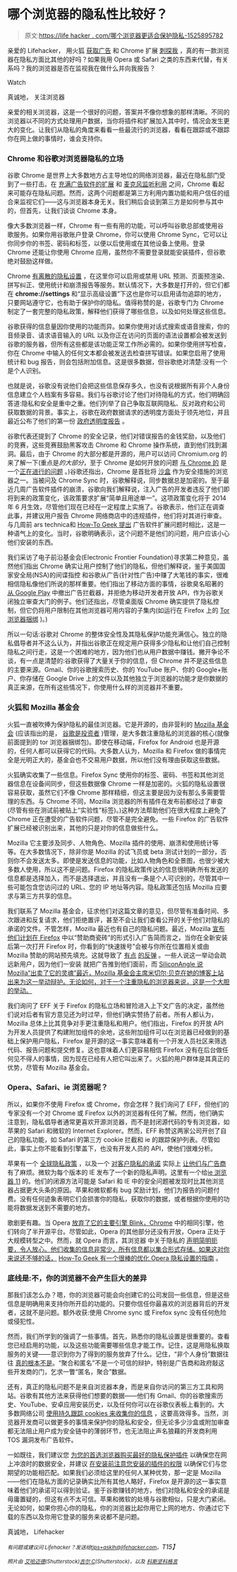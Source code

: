 # 哪个浏览器的隐私性比较好？

> 原文:[https://life hacker . com/哪个浏览器更适合保护隐私-1525895782](https://lifehacker.com/which-browser-is-better-for-privacy-1525895782)

亲爱的 Lifehacker，
用火狐 [获取广告](https://blog.mozilla.org/advancingcontent/2014/02/11/publisher-transformation-with-users-at-the-center/) 和 Chrome 扩展 [刺探我](https://lifehacker.com/many-browser-extensions-have-become-adware-or-malware-1505117457) ，真的有一款浏览器在隐私方面比其他的好吗？如果我用 Opera 或 Safari 之类的东西来代替，有关系吗？我的浏览器是否在监视我在做什么并向我报告？

Watch

真诚地，
关注浏览器

亲爱的相关浏览器，这是一个很好的问题，答案并不像你想象的那样清晰。不同的浏览器以不同的方式处理用户数据，当你将插件和扩展加入其中时，情况会发生更大的变化。让我们从隐私的角度来看看一些最流行的浏览器，看看在跟踪或不跟踪你在网上做的事情时，谁会支持你。

### Chrome 和谷歌对浏览器隐私的立场

谷歌 Chrome 是世界上大多数地方占主导地位的网络浏览器，最近在隐私部门受到了一些打击。在 [充满广告软件的扩展](https://lifehacker.com/many-browser-extensions-have-become-adware-or-malware-1505117457) 和 [麦克风监听利用](https://lifehacker.com/how-to-stop-web-sites-from-potentially-listening-to-you-1507692091) 之间，Chrome 看起来可能存在隐私问题。然而，这两个问题都是第三方利用内置功能和用户信任的组合来监视它们——这与浏览器本身无关。我们稍后会谈到第三方是如何参与其中的，但首先，让我们谈谈 Chrome 本身。

像大多数浏览器一样，Chrome 有一些有用的功能，可以呼叫谷歌总部或使用谷歌服务。如果你用谷歌账户登录 Chrome，你可以使用 Chrome Sync，它可以让你同步你的书签、密码和标签，以便以后使用或在其他设备上使用。登录 Chrome 还能让你使用 Chrome 应用，虽然你不需要登录就能安装插件，但谷歌绝对鼓励这样做。

Chrome [有离散的隐私设置](https://support.google.com/chrome/answer/114836?p=settings_privacy&rd=1) ，在这里你可以启用或禁用 URL 预测、页面预渲染、拼写纠正、使用统计和崩溃报告等服务。默认情况下，大多数是打开的，但它们都在 **chrome://settings** 和“显示高级设置”下这也是你可以启用请勿追踪的地方，只要网站遵守它，也有助于保护你的隐私。值得称赞的是，谷歌专门为 Chrome 制定了一套完整的隐私政策，解释他们获得了哪些信息，以及如何处理这些信息。

谷歌获得的信息量因你使用的功能而异。如果你使用对话式搜索或语音搜索，你的音频录音、请求语音输入的 URL 以及你正在访问的页面的语法设置都会被发送到谷歌的服务器，但所有这些都是该功能正常工作所必需的。如果你使用拼写检查，你在 Chrome 中输入的任何文本都会被发送去检查拼写错误。如果您启用了使用统计和 bug 报告，则会包括附加信息。这是很多数据，但谷歌绝对清楚:没有一个是个人识别。

也就是说，谷歌没有说他们会把这些信息保存多久，也没有说根据所有非个人身份信息建立个人档案有多容易。我们与谷歌讨论了他们对待隐私的方式，他们明确回答道:隐私和安全是重中之重。他们列举了自己争取互联网隐私、反对政府和公司获取数据的背景。事实上，谷歌在政府数据请求的透明度方面处于领先地位，并且最近公布了他们的第一份 [政府透明度报告](http://www.google.com/transparencyreport/removals/government/) 。

谷歌代表还提到了 Chrome 的安全记录，他们对错误报告的金钱奖励，以及他们的竞赛，这些竞赛鼓励黑客攻击 Chrome 和 Chrome 操作系统，直到他们找到漏洞。最后，由于 Chrome 的大部分都是开源的，用户可以访问 Chromium.org 的来了解一下(重点是*的大部分*，至于 Chrome 是如何开放的问题 [与 Chrome 的](http://code.google.com/p/chromium/wiki/ChromiumBrowserVsGoogleChrome) 是一个[正在进行的问题](http://askubuntu.com/questions/6253/whats-the-difference-between-google-chrome-and-or-chromium-what-are-the-advant) 。)谷歌还指出，Chrome 是首批将 [沙盒](http://en.wikipedia.org/wiki/Sandbox_%28computer_security%29) 作为安全措施的浏览器之一。当被问及 Chrome Sync 时，谷歌解释说，同步数据总是加密的。至于最近几周广告软件插件的崩溃，谷歌向我们解释说，注入广告的开发者违反了他们即将到来的政策变化，该政策要求扩展“简单且用途单一”。这项政策变化将于 2014 年 6 月生效，尽管他们现在已经在一定程度上实施了。谷歌表示，他们正在调查此事，并建议用户报告 Chrome 网络商店中的违规插件，他们将对其进行审查。与几周前 ars technica和 [How-To Geek 提出](http://www.howtogeek.com/180175/warning-your-browser-extensions-are-spying-on-you/) 广告软件扩展问题时相比，这是一种语气上的变化。当时，谷歌明确表示，这个问题不是他们的问题，用户应该小心他们安装的东西。

我们采访了电子前沿基金会(Electronic Frontier Foundation)寻求第二种意见，虽然他们指出 Chrome 确实让用户控制了他们的隐私，但他们解释说，鉴于美国国家安全局(NSA)的间谍指控 和谷歌从广告(针对性广告)中赚了大笔钱的事实，很难相信隐私像他们所说的那样重要。他们指出了移动方面的事情，谷歌臭名昭著的 [从 Google Play](http://lifehacker.com/google-has-started-removing-ad-blockers-from-the-play-s-5990448) 中撤出广告拦截器，并拒绝为移动开发者开放 API，作为谷歌关闭独立审查大门的例子。他们还指出，尽管桌面版 Chrome 确实提供了隐私控制，但它仍将用户限制在其他浏览器可用内容的子集内(如运行在 Firefox 上的 [Tor 浏览器捆绑](https://www.torproject.org/projects/torbrowser.html.en) )。)

所以一句话:谷歌对 Chrome 的整体安全性及其隐私保护功能充满信心。独立的隐私倡导者并不这么认为，并指出谷歌正在规定用户获得多少隐私和让他们自己控制隐私之间行走，这是一个困难的地方，因为他们也从用户数据中赚钱。撇开争论不谈，有一点是清楚的:谷歌获得了大量关于你的信息，但 Chrome 并不是这些信息的主要来源。Gmail、你的谷歌搜索历史、你的 YouTube 账户、你的 Google+账户、你存储在 Google Drive 上的文件以及其他独立于浏览器的功能才是你数据的真正来源，在所有这些情况下，你使用什么样的浏览器并不重要。

### 火狐和 Mozilla 基金会

火狐一直被吹捧为保护隐私的最佳浏览器。它是开源的，由非营利的 [Mozilla 基金会](http://www.mozilla.org/en-US/foundation/) (应该指出的是， [谷歌是投资者](http://www.forbes.com/sites/timworstall/2013/01/22/so-why-is-google-funding-its-own-competition-in-the-firefox-os/) )管理，是大多数注重隐私的浏览器的核心(就像前面提到的 tor 浏览器捆绑包)。即使在移动端，Firefox for Android 也是开源的，任何人都可以获得它的代码。大多数人认为，Mozilla 和 Firefox 做的事情完全是光明正大的，基金会也不交易用户数据，所以他们没有理由获取这些数据。

火狐确实收集了一些信息。Firefox Sync 使用你的标签、密码、书签和其他浏览器信息在设备间同步，但这些数据像 Chrome 一样是加密的。火狐的隐私设置很容易获取，虽然它们不像 Chrome 那样精细，但这主要是因为没有那么多需要管理的东西。与 Chrome 不同，Mozilla 浏览器的所有插件在发布前都经过了审查(尽管有些在测试前被贴上“实验性”标签)。)这种方法帮助他们在很大程度上避免了 Chrome 正在遭受的广告软件问题，尽管不是完全避免。一些 Firefox 的广告软件扩展已经被识别出来，其他的只是对你的信息做些什么。

Mozilla 它主要涉及同步、人物角色、Mozilla 插件的使用、崩溃和使用统计等等。在大多数情况下，除非你是 Mozilla 的试飞员或 beta 测试计划的一部分，否则你不会发送太多。即使是发送信息的功能，比如人物角色和全景图，也很少被大多数人使用，所以这不是问题。Firefox 的隐私政策传达的信息很明确:所有发送的信息都是选择加入，而不是选择退出，并且没有一条是个人可识别的，尽管其中一些可能包含您访问过的 URL、您的 IP 地址等内容。隐私政策还包括 Mozilla 应要求与第三方共享的信息。

我们联系了 Mozilla 基金会，征求他们对这篇文章的意见，但尽管有准备时间、多次跟进和反复请求，他们拒绝置评，甚至不会让我们查看公开的关于他们对隐私的承诺的文件。不管怎样，Mozilla 最近也有自己的隐私问题。最近，Mozilla [宣布他们计划在 Firefox](https://blog.mozilla.org/advancingcontent/2014/02/11/publisher-transformation-with-users-at-the-center/) 中以“赞助商瓷砖”的形式引入广告简而言之，当你在全新安装后第一次打开 Firefox 时，你看到的“快速拨号”会被与你所在位置相关或由 Mozilla 赞助的网站预先填充。这就导致了 [有点](http://www.zdnet.com/mozilla-clarifies-defends-firefox-ad-position-7000026335/) [的反弹](http://www.theverge.com/2014/2/12/5404174/mozilla-will-start-showing-first-time-users-ads-in-blank-firefox-tabs) 。一些人说这一举动会疏远新用户，因为他们一安装 就把广告推到他们面前，而 [SiliconAngle 说 Mozilla“出卖了它的灵魂”最近，Mozilla 基金会主席米切尔·贝克在她的博客上站出来为这一举动辩护。无论如何，对于一个注重隐私的浏览器来说，这是一个大胆的举动。](http://siliconangle.com/blog/2014/02/12/mozilla-has-just-sold-its-soul-get-ready-for-ads-in-firefox/)

我们询问了 EFF 关于 Firefox 的隐私立场和冒险进入上下文广告的决定，虽然他们说对后者有官方意见还为时过早，但他们确实赞扬了前者。所有人都认为，Mozilla 总体上比其竞争对手更注重隐私和用户。他们指出，Firefox 的开放 API 为开发人员提供了构建附加组件的余地，这些附加组件可以在浏览器已经做到的基础上保护用户隐私，Firefox 是开源的这一事实意味着有一个开发人员社区来筛选代码、报告问题和提交修复。这也意味着人们更容易相信 Firefox 没有在后台做任何见不得人的事情，因为现在已经有人把它叫出来了。火狐的用户群体是其真正的优势，尽管有 Mozilla 基金会。

### Opera、Safari、ie 浏览器呢？

所以，如果你不使用 Firefox 或 Chrome，你会怎样？我们询问了 EFF，但他们的专家没有一个对 Chrome 或 Firefox 以外的浏览器有任何了解。然而，他们确实注意到，隐私倡导者通常更喜欢开源浏览器，而不是封闭源代码的专有浏览器，如苹果的 Safari 和微软的 Internet Explorer。然而，EFF 称赞这两家公司开创了自己的隐私功能，如 Safari 的第三方 cookie 拦截和 ie 的跟踪保护列表。尽管如此，事实上你不能看到引擎盖下，也没有开发人员的 API，使他们很难分析。

苹果有一个 [全球隐私政策](http://www.apple.com/privacy/) ，以及一个 [对客户隐私的承诺](http://www.apple.com/apples-commitment-to-customer-privacy/) 实际上 [让他们与广告商](http://www.tuaw.com/2014/02/18/ad-agencies-are-sad-that-apple-cares-about-your-privacy/) 有了麻烦。微软为每个版本的 IE 发布了一个新的隐私声明。这里有一个给[ie 浏览器 11](http://windows.microsoft.com/en-us/internet-explorer/ie11-win7-privacy-statement) 的。他们的闭源方法可能是 Safari 和 IE 中的安全问题被发现时比其他浏览器占据更大头条的原因。苹果和微软都有 bug 奖励计划，他们为报告的问题付费。没有任何迹象表明它们会损害你的隐私，获取你的数据，或者根据你使用的功能将数据发送到不需要的地方。

歌剧更有趣。当 Opera [放弃了它的主要引擎 Blink，Chrome](https://gizmodo.com/google-is-forking-webkit-to-create-a-new-rendering-engi-5993566) 中的相同引擎，他们转向了半开源平台。尽管如此，Opera 的其他部分还没有开放，Opera 正处于大规模转型之中。然而，就 Opera 而言，其浏览器 中关于隐私的 [声明简明扼要，令人放心。他们收集的信息非常少，所有信息都以集合形式存储。如果这对你来说还不够的话，](http://www.opera.com/privacy#browser) [How-To Geek 有一个很棒的优化 Opera 隐私设置的指南](http://www.howtogeek.com/104263/how-to-optimize-opera-for-maximum-privacy/) 。

### 底线是:不，你的浏览器不会产生巨大的差异

那我们该怎么办？嗯，你的浏览器可能会向创建它的公司发回一些信息，但是这些信息是明确用来支持你所开启的功能的。只要你信任你最喜欢的浏览器背后的开发者，这就不是问题。额外收获:使用 Chrome sync 或 Firefox sync 没有任何危险或侵犯性。

然而，我们所学到的强调了一些事情。首先，熟悉你的隐私设置是很重要的。查看您已经启用的功能，以及这些功能需要哪些信息才能工作。记住，这是用隐私换取服务的关键——意识到你为了得到的服务放弃了什么。记住，“非个人身份”数据往往 [真的根本不是](http://www.wired.com/politics/security/commentary/securitymatters/2007/12/securitymatters_1213)。“聚合和匿名”不是一个可信的辩护，特别是广告商和政府敲这些开发商的门，乞求一瞥“匿名，聚合”数据。

还有，真正的隐私问题不是来自浏览器本身，而是来自你访问的第三方工具和网站。谷歌有其他方法来获得他们想要的数据——他们有 Gmail、你的谷歌搜索历史、YouTube、安卓应用安装历史，以及任何你可以在谷歌仪表板上看到的。大多数网络公司 [使用持久跟踪 cookies 来收集你的信息](https://lifehacker.com/everyones-trying-to-track-what-you-do-on-the-web-heres-5887140) ，这要高效得多。当然，浏览器开发商可以做更多的事情来保护你的隐私和安全，但无论多少沙盒或附加审查都无法阻止用户成为安全链中的薄弱环节，也无法阻止声名狼藉的开发商利用 TOS 漏洞发布广告软件。

一如既往，我们建议您 [为您的首选浏览器购买最好的隐私保护插件](https://lifehacker.com/the-best-browser-extensions-that-protect-your-privacy-479408034) 以确保您在网上冲浪时的数据安全，并建议 [在安装前注意您安装的插件的权限](http://lifehacker.com/why-do-chrome-extensions-need-to-access-all-my-data-5990769) 以确保它们与您期望的功能相匹配。如果我们必须给这里的任何人某种优势，那一定是 Mozilla——他们在隐私方面的记录确实比所有其他人略好，Firefox 是开源的这一事实意味着他们的承诺可以得到验证。鉴于谷歌赚钱的地方，他们对隐私和安全的承诺是毋庸置疑的，但这有点不太可信。苹果和微软的处境与谷歌相似，只是大门紧闭。无论如何，如果你担心你的隐私，你的浏览器比起你用它上网的地方、你通过它下载的东西以及你用它登录的服务来说都不是问题。

真诚地，
Lifehacker

*<small>有问题或建议问 Lifehacker？发送给</small>*[*<small>tips+asklh@lifehacker.com</small>*](mailto:tips+asklh@lifehacker.com)*<small>。</small>T15】*

<small>*照片由*</small> [<small>*艾哈迈德*</small>](http://www.shutterstock.com/pic.mhtml?id=82331755&src=id)<small>*(Shutterstock)*</small>[<small>*吉尔 C*</small>](http://www.shutterstock.com/pic.mhtml?id=177166286&src=id)<small>*(Shutterstock)，以及*</small> [<small>*科斯坚科格言*</small>](http://www.shutterstock.com/pic.mhtml?id=141354679&src=id)